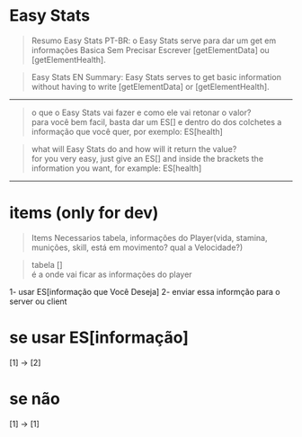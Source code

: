 # Easy Stats


>Resumo Easy Stats PT-BR:
>o Easy Stats serve para dar um get em informações Basica Sem Precisar Escrever [getElementData] ou [getElementHealth].

>Easy Stats EN Summary:
>Easy Stats serves to get basic information without having to write [getElementData] or [getElementHealth].

--------------------------------------------------------------------------

>o que o Easy Stats vai fazer e como ele vai retonar o valor? <br>
>para você bem facil, basta dar um ES[] e dentro do dos colchetes a informação que você quer, por exemplo: ES[health]

>what will Easy Stats do and how will it return the value? <br>
>for you very easy, just give an ES[] and inside the brackets the information you want, for example: ES[health]

---------------------------------------------------------------------------

# items (only for dev)

>Items Necessarios
>tabela, informações do Player(vida, stamina, munições, skill, está em movimento? qual a Velocidade?)

>tabela [] <br>
>é a onde vai ficar as informações do player

1- usar ES[informação que Você Deseja]
2- enviar essa informção para o server ou client

# se usar ES[informação]

[1] -> [2]

# se não 

[1] -> [1]
